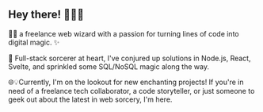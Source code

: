 ## Hey there! 🙋🏽‍♂️

🧙‍♂️ a freelance web wizard with a passion for turning lines of code into digital magic. ✨

🚀 Full-stack sorcerer at heart, I've conjured up solutions in Node.js, React, Svelte, and sprinkled some SQL/NoSQL magic along the way. 

🌐💡Currently, I'm on the lookout for new enchanting projects! If you're in need of a freelance tech collaborator, a code storyteller, or just someone to geek out about the latest in web sorcery, I'm here. 
